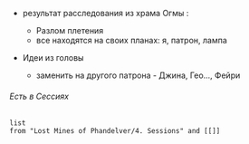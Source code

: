 - результат расследования из храма Огмы :
	- Разлом плетения
	- все находятся на своих планах: я, патрон, лампа

- Идеи из головы
	- заменить на другого патрона - Джина, Гео..., Фейри



###### Есть в Сессиях
```dataview
list
from "Lost Mines of Phandelver/4. Sessions" and [[]]
```